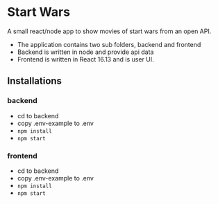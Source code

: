 # Start Wars

A small react/node app to show movies of start wars from an open API.

- The application contains two sub folders, backend and frontend
- Backend is written in node and provide api data
- Frontend is written in React 16.13 and is user UI.

## Installations

### backend

- cd to backend
- copy .env-example to .env
- `npm install`
- `npm start`

### frontend

- cd to backend
- copy .env-example to .env
- `npm install`
- `npm start`
